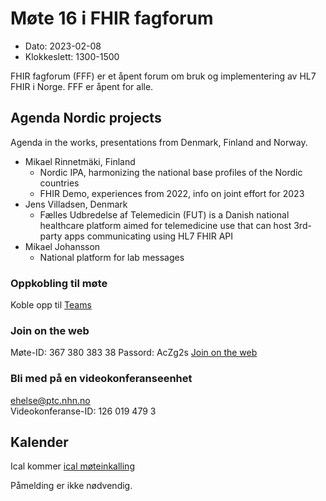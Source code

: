 # Møte 16 i FHIR fagforum

* Dato: 2023-02-08
* Klokkeslett: 1300-1500

FHIR fagforum (FFF) er et åpent forum om bruk og implementering av HL7 FHIR i Norge. FFF er åpent for alle.

## Agenda Nordic projects

Agenda in the works, presentations from Denmark, Finland and Norway.

* Mikael Rinnetmäki, Finland
  * Nordic IPA, harmonizing the national base profiles of the Nordic countries
  * FHIR Demo, experiences from 2022, info on joint effort for 2023
* Jens Villadsen, Denmark
  * Fælles Udbredelse af Telemedicin (FUT) is a Danish national healthcare platform aimed for telemedicine use that can host 3rd-party apps communicating using HL7 FHIR API
* Mikael Johansson
  * National platform for lab messages

### Oppkobling til møte

Koble opp til [Teams](https://teams.microsoft.com/l/meetup-join/19%3ameeting_N2Q2NWMxN2YtMDUwYi00NWRjLTg5NWItYTFmZTlhZmIzMTdm%40thread.v2/0?context=%7b%22Tid%22%3a%221f8fc8cc-99b4-410a-95fa-286dd143b04d%22%2c%22Oid%22%3a%22a216d89f-4166-4e08-9907-183e70a2a420%22%7d)

### Join on the web

Møte-ID: 367 380 383 38 
Passord: AcZg2s 
[Join on the web](https://www.microsoft.com/microsoft-teams/join-a-meeting)

### Bli med på en videokonferanseenhet

ehelse@ptc.nhn.no  
Videokonferanse-ID: 126 019 479 3

## Kalender

Ical kommer
[ical møteinkalling](ical/FHIR%20fagforum%20%2316.ics)

Påmelding er ikke nødvendig.
